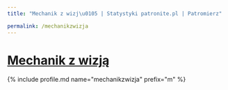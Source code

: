 ```yaml
---
title: "Mechanik z wizj\u0105 | Statystyki patronite.pl | Patromierz"

permalink: /mechanikzwizja
---
```


# [Mechanik z wizją](https://patronite.pl/mechanikzwizja)

{% include profile.md name="mechanikzwizja" prefix="m" %}
